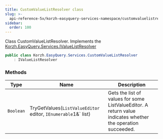 ```yaml
---
title: CustomValueListResolver class
slug: >-
  api-reference-5x/korzh-easyquery-services-namespace/customvaluelistresolver-class
sidebar:
  order: 100
---
```


Class CustomValueListResolver.  Implements the [Korzh.EasyQuery.Services.IValueListResolver](/easyquery/docs/api-reference-5x/korzh-easyquery-services-namespace/ivaluelistresolver-interface)
```csharp
public class Korzh.EasyQuery.Services.CustomValueListResolver
    : IValueListResolver

```

### Methods

| Type | Name | Description | 
| --- | --- | --- | 
| `Boolean` | TryGetValues(`ListValueEditor` editor, `IEnumerable`1&` list) | Gets the list of values for some ListValueEditor.  A return value indicates whether the operation succeeded. |

